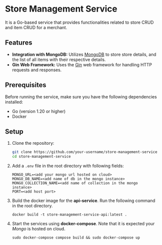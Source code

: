 # Store Management Service

It is a Go-based service that provides functionalities related to store CRUD and item CRUD for a merchant.

## Features

- **Integration with MongoDB:** Utilizes [MongoDB](https://github.com/mongodb/mongo) to store store details, and the list of all items with their respective details. 
- **Gin Web Framework:** Uses the [Gin](https://github.com/gin-gonic/gin) web framework for handling HTTP requests and responses.

## Prerequisites

Before running the service, make sure you have the following dependencies installed:

- Go (version 1.20 or higher)
- Docker 

## Setup

1. Clone the repository:

   ```bash
   git clone https://github.com/your-username/store-management-service.git
   cd store-management-service

3. Add a `.env` file in the root directory with following fields:
  
   ```
   MONGO_URL=<add your mongo url hosted on cloud>
   MONGO_DB_NAME=<add name of db in the mongo instance>
   MONGO_COLLECTION_NAME=<add name of collection in the mongo instance>
   PORT=<add host port>
   ```

4. Build the docker image for the **api-service**. Run the following command in the root directory.

   ```
   docker build -t store-management-service-api:latest .
   ```

5. Start the services using **docker-compose**. Note that it is expected your *Mongo* is hosted on cloud.

   ```
   sudo docker-compose compose build && sudo docker-compose up
   ```
